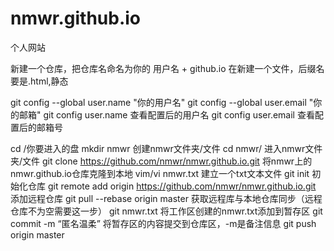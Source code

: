 # nmwr.github.io
个人网站

新建一个仓库，把仓库名命名为你的  用户名 + github.io
在新建一个文件，后缀名要是.html,静态

git config --global user.name "你的用户名"
git config --global user.email "你的邮箱"
git config user.name 查看配置后的用户名
git config user.email 查看配置后的邮箱号

cd /你要进入的盘
mkdir nmwr  创建nmwr文件夹/文件
cd nmwr/ 进入nmwr文件夹/文件
git clone https://github.com/nmwr/nmwr.github.io.git 将nmwr上的nmwr.github.io仓库克隆到本地
vim/vi nmwr.txt 建立一个txt文本文件
git init 初始化仓库
git remote add origin https://github.com/nmwr/nmwr.github.io.git  添加远程仓库
git pull --rebase origin master 获取远程库与本地仓库同步（远程仓库不为空需要这一步）
git nmwr.txt  将工作区创建的nmwr.txt添加到暂存区
git commit -m “匿名温柔”  将暂存区的内容提交到仓库区，-m是备注信息
git push origin master
